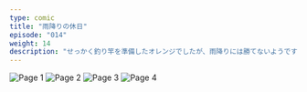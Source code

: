 ```yaml
---
type: comic
title: "雨降りの休日"
episode: "014"
weight: 14
description: "せっかく釣り竿を準備したオレンジでしたが、雨降りには勝てないようです… 😭"
---
```


![Page 1](name-1.jpg)
![Page 2](name-2.jpg)
![Page 3](name-3.jpg)
![Page 4](name-4.jpg)
